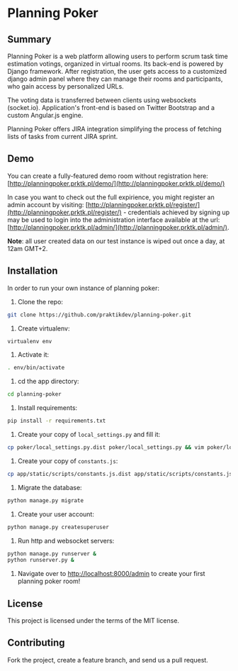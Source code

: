 # Planning Poker

## Summary

Planning Poker is a web platform allowing users to perform scrum task time estimation votings, organized in virtual rooms. Its back-end is powered by Django framework. After registration, the user gets access to a customized django admin panel where they can manage their rooms and participants, who gain access by personalized URLs.

The voting data is transferred between clients using websockets (socket.io). Application's front-end is based on Twitter Bootstrap and a custom Angular.js engine. 

Planning Poker offers JIRA integration simplifying the process of fetching lists of tasks from current JIRA sprint.

## Demo

You can create a fully-featured demo room without registration here: [http://planningpoker.prktk.pl/demo/](http://planningpoker.prktk.pl/demo/)

In case you want to check out the full expirience, you might register an admin account by visiting: [http://planningpoker.prktk.pl/register/](http://planningpoker.prktk.pl/register/) - credentials achieved by signing up may be used to login into the administration interface available at the url: [http://planningpoker.prktk.pl/admin/](http://planningpoker.prktk.pl/admin/).

**Note**: all user created data on our test instance is wiped out once a day, at 12am GMT+2.

## Installation

In order to run your own instance of planning poker:

1. Clone the repo:
```bash
git clone https://github.com/praktikdev/planning-poker.git
```
1. Create virtualenv:
```bash
virtualenv env
```
1. Activate it:
```bash
. env/bin/activate
```
1. cd the app directory:
```bash
cd planning-poker
```
1. Install requirements:
```bash
pip install -r requirements.txt
```
1. Create your copy of `local_settings.py` and fill it:
```bash
cp poker/local_settings.py.dist poker/local_settings.py && vim poker/local_settings.py
```
1. Create your copy of `constants.js`:
```bash
cp app/static/scripts/constants.js.dist app/static/scripts/constants.js
```
1. Migrate the database:
```bash
python manage.py migrate
```
1. Create your user account:
```bash
python manage.py createsuperuser
```
1. Run http and websocket servers:
```bash
python manage.py runserver &
python runserver.py &
```
1. Navigate over to [http://localhost:8000/admin](http://localhost:8000/admin) to create your first planning poker room!

## License

This project is licensed under the terms of the MIT license.

## Contributing

Fork the project, create a feature branch, and send us a pull request.